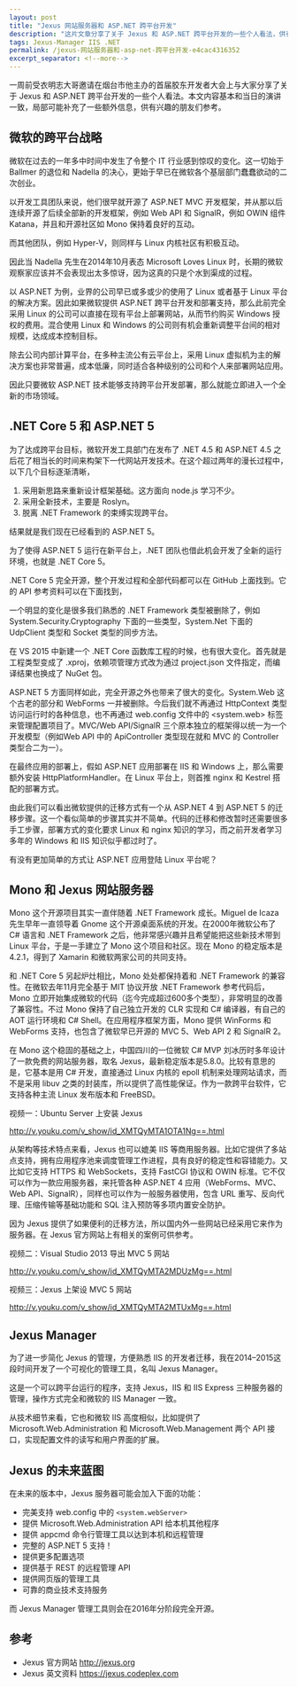 ```yaml
---
layout: post
title: "Jexus 网站服务器和 ASP.NET 跨平台开发"
description: "这片文章分享了关于 Jexus 和 ASP.NET 跨平台开发的一些个人看法，供有兴趣的朋友们参考。"
tags: Jexus-Manager IIS .NET
permalink: /jexus-网站服务器和-asp-net-跨平台开发-e4cac4316352
excerpt_separator: <!--more-->
---
```

一周前受衣明志大哥邀请在烟台市他主办的首届胶东开发者大会上与大家分享了关于 Jexus 和 ASP.NET 跨平台开发的一些个人看法。本文内容基本和当日的演讲一致，局部可能补充了一些额外信息，供有兴趣的朋友们参考。
<!--more-->

## 微软的跨平台战略

微软在过去的一年多中时间中发生了令整个 IT 行业感到惊叹的变化。这一切始于 Ballmer 的退位和 Nadella 的决心，更始于早已在微软各个基层部门蠢蠢欲动的二次创业。

以开发工具团队来说，他们很早就开源了 ASP.NET MVC 开发框架，并从那以后连续开源了后续全部新的开发框架，例如 Web API 和 SignalR，例如 OWIN 组件 Katana，并且和开源社区如 Mono 保持着良好的互动。

而其他团队，例如 Hyper-V，则同样与 Linux 内核社区有积极互动。

因此当 Nadella 先生在2014年10月表态 Microsoft Loves Linux 时，长期的微软观察家应该并不会表现出太多惊讶，因为这真的只是个水到渠成的过程。

以 ASP.NET 为例，业界的公司早已或多或少的使用了 Linux 或者基于 Linux 平台的解决方案。因此如果微软提供 ASP.NET 跨平台开发和部署支持，那么此前完全采用 Linux 的公司可以直接在现有平台上部署网站，从而节约购买 Windows 授权的费用。混合使用 Linux 和 Windows 的公司则有机会重新调整平台间的相对规模，达成成本控制目标。

除去公司内部计算平台，在多种主流公有云平台上，采用 Linux 虚拟机为主的解决方案也非常普遍，成本低廉，同时适合各种级别的公司和个人来部署网站应用。

因此只要微软 ASP.NET 技术能够支持跨平台开发部署，那么就能立即进入一个全新的市场领域。

## .NET Core 5 和 ASP.NET 5

为了达成跨平台目标，微软开发工具部门在发布了 .NET 4.5 和 ASP.NET 4.5 之后花了相当长的时间来构架下一代网站开发技术。在这个超过两年的漫长过程中，以下几个目标逐渐清晰，

1. 采用新思路来重新设计框架基础。这方面向 node.js 学习不少。
1. 采用全新技术，主要是 Roslyn。
1. 脱离 .NET Framework 的束缚实现跨平台。

结果就是我们现在已经看到的 ASP.NET 5。

为了使得 ASP.NET 5 运行在新平台上，.NET 团队也借此机会开发了全新的运行环境，也就是 .NET Core 5。

.NET Core 5 完全开源，整个开发过程和全部代码都可以在 GitHub 上面找到。它的 API 参考资料可以在下面找到，

一个明显的变化是很多我们熟悉的 .NET Framework 类型被删除了，例如 System.Security.Cryptography 下面的一些类型，System.Net 下面的 UdpClient 类型和 Socket 类型的同步方法。

在 VS 2015 中新建一个 .NET Core 函数库工程的时候，也有很大变化。首先就是工程类型变成了 .xproj，依赖项管理方式改为通过 project.json 文件指定，而编译结果也换成了 NuGet 包。

ASP.NET 5 方面同样如此，完全开源之外也带来了很大的变化。System.Web 这个古老的部分和 WebForms 一并被删除。今后我们就不再通过 HttpContext 类型访问运行时的各种信息，也不再通过 web.config 文件中的 <system.web> 标签来管理配置项目了。MVC/Web API/SignalR 三个原本独立的框架得以统一为一个开发模型（例如Web API 中的 ApiController 类型现在就和 MVC 的 Controller 类型合二为一）。

在最终应用的部署上，假如 ASP.NET 应用部署在 IIS 和 Windows 上，那么需要额外安装 HttpPlatformHandler。在 Linux 平台上，则首推 nginx 和 Kestrel 搭配的部署方式。

由此我们可以看出微软提供的迁移方式有一个从 ASP.NET 4 到 ASP.NET 5 的迁移步骤。这一个看似简单的步骤其实并不简单。代码的迁移和修改暂时还需要很多手工步骤，部署方式的变化要求 Linux 和 nginx 知识的学习，而之前开发者学习多年的 Windows 和 IIS 知识似乎都过时了。

有没有更加简单的方式让 ASP.NET 应用登陆 Linux 平台呢？

## Mono 和 Jexus 网站服务器

Mono 这个开源项目其实一直伴随着 .NET Framework 成长。Miguel de Icaza 先生早年一直领导着 Gnome 这个开源桌面系统的开发。在2000年微软公布了 C# 语言和 .NET Framework 之后，他非常感兴趣并且希望能把这些新技术带到 Linux 平台，于是一手建立了 Mono 这个项目和社区。现在 Mono 的稳定版本是 4.2.1，得到了 Xamarin 和微软两家公司的共同支持。

和 .NET Core 5 另起炉灶相比，Mono 处处都保持着和 .NET Framework 的兼容性。在微软去年11月完全基于 MIT 协议开放 .NET Framework 参考代码后，Mono 立即开始集成微软的代码（迄今完成超过600多个类型），非常明显的改善了兼容性。不过 Mono 保持了自己独立开发的 CLR 实现和 C# 编译器，有自己的 AOT 运行环境和 C# Shell。在应用程序框架方面，Mono 提供 WinForms 和 WebForms 支持，也包含了微软早已开源的 MVC 5、Web API 2 和 SignalR 2。

在 Mono 这个稳固的基础之上，中国四川的一位微软 C# MVP 刘冰历时多年设计了一款免费的网站服务器，取名 Jexus，最新稳定版本是5.8.0。比较有意思的是，它基本是用 C# 开发，直接通过 Linux 内核的 epoll 机制来处理网站请求，而不是采用 libuv 之类的封装库，所以提供了高性能保证。作为一款跨平台软件，它支持各种主流 Linux 发布版本和 FreeBSD。

视频一：Ubuntu Server 上安装 Jexus

http://v.youku.com/v_show/id_XMTQyMTA1OTA1Ng==.html

从架构等技术特点来看，Jexus 也可以媲美 IIS 等商用服务器。比如它提供了多站点支持，拥有应用程序池来调度管理工作进程，具有良好的稳定性和容错能力。又比如它支持 HTTPS 和 WebSockets，支持 FastCGI 协议和 OWIN 标准。它不仅可以作为一款应用服务器，来托管各种 ASP.NET 4 应用（WebForms、MVC、Web API、SignalR），同样也可以作为一般服务器使用，包含 URL 重写、反向代理、压缩传输等基础功能和 SQL 注入预防等多项内置安全防护。

因为 Jexus 提供了如果便利的迁移方法，所以国内外一些网站已经采用它来作为服务器。在 Jexus 官方网站上有相关的案例可供参考。

视频二：Visual Studio 2013 导出 MVC 5 网站

http://v.youku.com/v_show/id_XMTQyMTA2MDUzMg==.html

视频三：Jexus 上架设 MVC 5 网站

http://v.youku.com/v_show/id_XMTQyMTA2MTUxMg==.html

## Jexus Manager

为了进一步简化 Jexus 的管理，方便熟悉 IIS 的开发者迁移，我在2014–2015这段时间开发了一个可视化的管理工具，名叫 Jexus Manager。

这是一个可以跨平台运行的程序，支持 Jexus，IIS 和 IIS Express 三种服务器的管理，操作方式完全和微软的 IIS Manager 一致。

从技术细节来看，它也和微软 IIS 高度相似，比如提供了 Microsoft.Web.Administration 和 Microsoft.Web.Management 两个 API 接口，实现配置文件的读写和用户界面的扩展。

## Jexus 的未来蓝图

在未来的版本中，Jexus 服务器可能会加入下面的功能：

* 完美支持 web.config 中的 `<system.webServer>`
* 提供 Microsoft.Web.Administration API 给本机其他程序
* 提供 appcmd 命令行管理工具以达到本机和远程管理
* 完整的 ASP.NET 5 支持！
* 提供更多配置选项
* 提供基于 REST 的远程管理 API
* 提供网页版的管理工具
* 可靠的商业技术支持服务

而 Jexus Manager 管理工具则会在2016年分阶段完全开源。

## 参考

* Jexus 官方网站 http://jexus.org
* Jexus 英文资料 https://jexus.codeplex.com